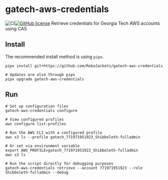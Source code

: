 # gatech-aws-credentials
![CI](https://github.com/RoboJackets/gatech-aws-credentials/workflows/CI/badge.svg)[![GitHub license](https://img.shields.io/github/license/RoboJackets/gatech-aws-credentials)](https://github.com/RoboJackets/gatech-aws-credentials/blob/main/LICENSE)
Retrieve credentials for Georgia Tech AWS accounts using CAS

## Install
The recommended install method is using `pipx`.

```shell
pipx install git+https://github.com/RoboJackets/gatech-aws-credentials

# Updates are also through pipx
pipx upgrade gatech-aws-credentials
```

## Run
```shell
# Set up configuration files
gatech-aws-credentials configure

# View configured profiles
aws configure list-profiles

# Run the AWS CLI with a configured profile
aws s3 ls --profile gatech_771971951923_Shibboleth-fulladmin

# Or set via environment variable
export AWS_PROFILE=gatech_771971951923_Shibboleth-fulladmin
aws s3 ls

# Run the script directly for debugging purposes
gatech-aws-credentials retrieve --account 771971951923 --role Shibboleth-fulladmin --debug
```

